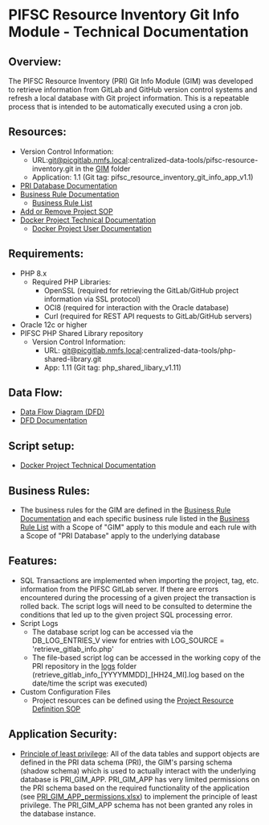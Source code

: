 # PIFSC Resource Inventory Git Info Module - Technical Documentation

## Overview:
The PIFSC Resource Inventory (PRI) Git Info Module (GIM) was developed to retrieve information from GitLab and GitHub version control systems and refresh a local database with Git project information.  This is a repeatable process that is intended to be automatically executed using a cron job.  

## Resources:
-   Version Control Information:
    -   URL:git@picgitlab.nmfs.local:centralized-data-tools/pifsc-resource-inventory.git in the [GIM](../) folder
    -   Application: 1.1 (Git tag: pifsc_resource_inventory_git_info_app_v1.1)
-   [PRI Database Documentation](../../docs/PIFSC%20Resource%20Inventory%20Database%20Documentation.md)
-   [Business Rule Documentation](../../docs/PIFSC%20Resource%20Inventory%20-%20Business%20Rule%20Documentation.md)
    -   [Business Rule List](../../docs/PRI%20Business%20Rule%20List.xlsx)
-   [Add or Remove Project SOP](../../docs/PIFSC%20Resource%20Inventory%20-%20Add%20or%20Remove%20Project%20SOP.md)
-   [Docker Project Technical Documentation](../../docs/PIFSC%20Resource%20Inventory%20Docker%20App%20-%20Technical%20Documentation.md)
    -   [Docker Project User Documentation](../../docs/PIFSC%20Resource%20Inventory%20Docker%20App%20-%20User%20Documentation.md)

## Requirements:
-   PHP 8.x
    -   Required PHP Libraries:
        -   OpenSSL (required for retrieving the GitLab/GitHub project information via SSL protocol)
        -   OCI8 (required for interaction with the Oracle database)
        -   Curl (required for REST API requests to GitLab/GitHub servers)
-   Oracle 12c or higher
-   PIFSC PHP Shared Library repository
    -   Version Control Information:
        -   URL: git@picgitlab.nmfs.local:centralized-data-tools/php-shared-library.git
        -   App: 1.11 (Git tag: php_shared_libary_v1.11)

## Data Flow:
-   [Data Flow Diagram (DFD)](../../docs/DFD/PRI_DFD.drawio.png)
-   [DFD Documentation](../../docs/DFD/PIFSC%20Resource%20Inventory%20Data%20Flow%20Diagram%20Documentation.md)

## Script setup:
-   [Docker Project Technical Documentation](../../docs/PIFSC%20Resource%20Inventory%20Docker%20App%20-%20Technical%20Documentation.md)

## Business Rules:
-   The business rules for the GIM are defined in the [Business Rule Documentation](../../docs/PIFSC%20Resource%20Inventory%20-%20Business%20Rule%20Documentation.md) and each specific business rule listed in the [Business Rule List](../../docs/PRI%20Business%20Rule%20List.xlsx) with a Scope of "GIM" apply to this module and each rule with a Scope of "PRI Database" apply to the underlying database

## Features:
-   SQL Transactions are implemented when importing the project, tag, etc. information from the PIFSC GitLab server.  If there are errors encountered during the processing of a given project the transaction is rolled back.  The script logs will need to be consulted to determine the conditions that led up to the given project SQL processing error.  
-   Script Logs
    -   The database script log can be accessed via the DB_LOG_ENTRIES_V view for entries with LOG_SOURCE = 'retrieve_gitlab_info.php'
    -   The file-based script log can be accessed in the working copy of the PRI repository in the [logs](../application_code/logs) folder (retrieve_gitlab_info_[YYYYMMDD]_[HH24_MI].log based on the date/time the script was executed)
-   Custom Configuration Files
    -   Project resources can be defined using the [Project Resource Definition SOP](./Project%20Resource%20Definition%20SOP.md)

## Application Security:
-   [Principle of least privilege](https://docs.google.com/document/d/15qW2pDHM8bebmNJ76AfC-SgICKQPGmKSiUkXbrZ7OVQ/edit?usp=sharing): All of the data tables and support objects are defined in the PRI data schema (PRI), the GIM's parsing schema (shadow schema) which is used to actually interact with the underlying database is PRI_GIM_APP. PRI_GIM_APP has very limited permissions on the PRI schema based on the required functionality of the application (see [PRI_GIM_APP_permissions.xlsx](./PRI_GIM_APP_permissions.xlsx)) to implement the principle of least privilege. The PRI_GIM_APP schema has not been granted any roles in the database instance.
